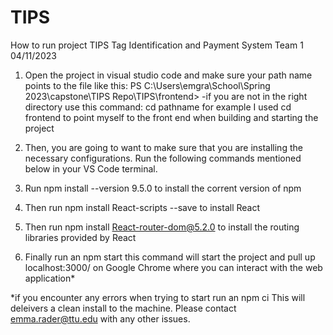 # TIPS
How to run project TIPS
Tag Identification and Payment System 
Team 1
04/11/2023

1. Open the project in visual studio code and make sure your path name points to the file like this: PS C:\Users\emgra\School\Spring 2023\capstone\TIPS Repo\TIPS\frontend>
	-if you are not in the right directory use this command: cd pathname
	 for example I used cd frontend to point myself to the front end when building and starting the project
 
2. Then, you are going to want to make sure that you are installing the necessary configurations. Run the following commands mentioned below in your VS Code terminal.

3. Run 
	npm install --version 9.5.0 
   to install the corrent version of npm

4. Then run 
	npm install React-scripts --save
   to install React

5. Then run
	npm install React-router-dom@5.2.0
    to install the routing libraries provided by React

6. Finally run an 
	npm start
   this command will start the project and pull up localhost:3000/ on Google Chrome where you can interact  with the web application*

*if you encounter any errors when trying to start run an 
	npm ci 
 This will deleivers a clean install to the machine. Please contact emma.rader@ttu.edu with any other issues.
